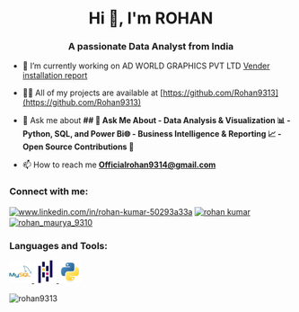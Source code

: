 <h1 align="center">Hi 👋, I'm ROHAN</h1>
<h3 align="center">A passionate Data Analyst from India</h3>

- 🔭 I’m currently working on AD WORLD GRAPHICS PVT LTD [Vender installation report](https://lookerstudio.google.com/reporting/54a216fc-c9db-4d45-893b-af0f027187d1/page/vFbJF)

- 👨‍💻 All of my projects are available at [https://github.com/Rohan9313](https://github.com/Rohan9313)

- 💬 Ask me about **## 👋 Ask Me About - Data Analysis & Visualization 📊 - Python, SQL, and Power Bi🌐 - Business Intelligence & Reporting 📈 - Open Source Contributions 🚀**

- 📫 How to reach me **Officialrohan9314@gmail.com**

<h3 align="left">Connect with me:</h3>
<p align="left">
<a href="https://linkedin.com/in/www.linkedin.com/in/rohan-kumar-50293a33a" target="blank"><img align="center" src="https://raw.githubusercontent.com/rahuldkjain/github-profile-readme-generator/master/src/images/icons/Social/linked-in-alt.svg" alt="www.linkedin.com/in/rohan-kumar-50293a33a" height="30" width="40" /></a>
<a href="https://fb.com/rohan kumar" target="blank"><img align="center" src="https://raw.githubusercontent.com/rahuldkjain/github-profile-readme-generator/master/src/images/icons/Social/facebook.svg" alt="rohan kumar" height="30" width="40" /></a>
<a href="https://instagram.com/rohan_maurya_9310" target="blank"><img align="center" src="https://raw.githubusercontent.com/rahuldkjain/github-profile-readme-generator/master/src/images/icons/Social/instagram.svg" alt="rohan_maurya_9310" height="30" width="40" /></a>
</p>

<h3 align="left">Languages and Tools:</h3>
<p align="left"> <a href="https://www.mysql.com/" target="_blank" rel="noreferrer"> <img src="https://raw.githubusercontent.com/devicons/devicon/master/icons/mysql/mysql-original-wordmark.svg" alt="mysql" width="40" height="40"/> </a> <a href="https://pandas.pydata.org/" target="_blank" rel="noreferrer"> <img src="https://raw.githubusercontent.com/devicons/devicon/2ae2a900d2f041da66e950e4d48052658d850630/icons/pandas/pandas-original.svg" alt="pandas" width="40" height="40"/> </a> <a href="https://www.python.org" target="_blank" rel="noreferrer"> <img src="https://raw.githubusercontent.com/devicons/devicon/master/icons/python/python-original.svg" alt="python" width="40" height="40"/> </a> </p>

<p><img align="center" src="https://github-readme-stats.vercel.app/api/top-langs?username=rohan9313&show_icons=true&locale=en&layout=compact" alt="rohan9313" /></p>

